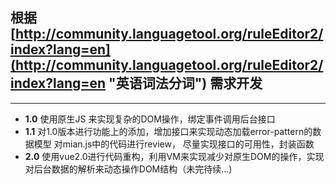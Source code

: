 
## 根据 [http://community.languagetool.org/ruleEditor2/index?lang=en](http://community.languagetool.org/ruleEditor2/index?lang=en "英语词法分词") 需求开发

----------


- **1.0** 使用原生JS 来实现复杂的DOM操作，绑定事件调用后台接口  
- **1.1** 对1.0版本进行功能上的添加，增加接口来实现动态加载error-pattern的数据模型 对mian.js中的代码进行review， 尽量实现接口的可用性，封装函数
- **2.0** 使用vue2.0进行代码重构，利用VM来实现减少对原生DOM的操作，实现对后台数据的解析来动态操作DOM结构（未完待续...)